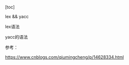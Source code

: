 [toc]



lex && yacc





lex语法



yacc的语法







参考：

https://www.cnblogs.com/qiumingcheng/p/14628334.html





